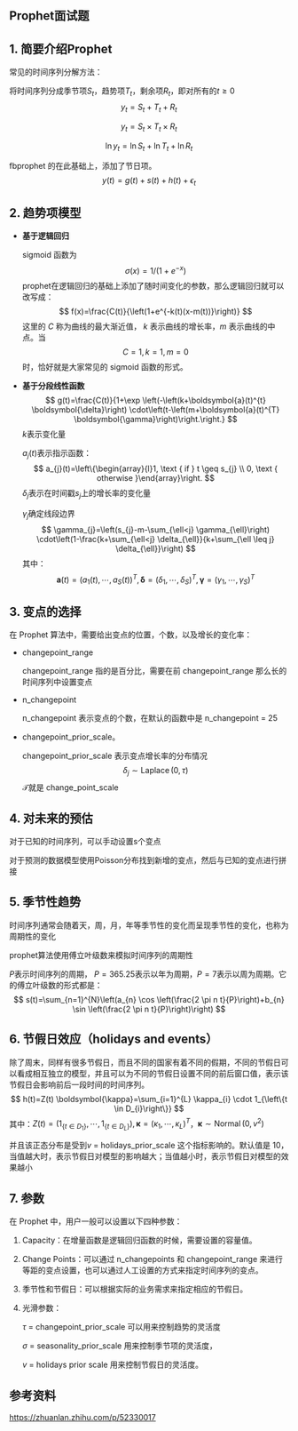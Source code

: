 

## Prophet面试题

## 1. 简要介绍Prophet

常见的时间序列分解方法：

将时间序列分成季节项$S_t$，趋势项$T_t$，剩余项$R_t$，即对所有的$t≥0$
$$
y_{t}=S_{t}+T_{t}+R_{t}	
$$

$$
y_{t}=S_{t} \times T_{t} \times R_{t}
$$

$$
\ln y_{t}=\ln S_{t}+\ln T_{t}+\ln R_{t}
$$

fbprophet 的在此基础上，添加了节日项。
$$
y(t)=g(t)+s(t)+h(t)+\epsilon_{t}
$$

## 2. 趋势项模型

* **基于逻辑回归**

   sigmoid 函数为
  $$
  \sigma(x)=1 /\left(1+e^{-x}\right)
  $$
  prophet在逻辑回归的基础上添加了随时间变化的参数，那么逻辑回归就可以改写成：
  $$
  f(x)=\frac{C(t)}{\left(1+e^{-k(t)(x-m(t))}\right)}
  $$
  这里的 $C$ 称为曲线的最大渐近值， $k$ 表示曲线的增长率，$m$  表示曲线的中点。当 $$
  C=1, k=1, m=0
  $$时，恰好就是大家常见的 sigmoid 函数的形式。

* **基于分段线性函数**
  $$
  g(t)=\frac{C(t)}{1+\exp \left(-\left(k+\boldsymbol{a}(t)^{t} \boldsymbol{\delta}\right) \cdot\left(t-\left(m+\boldsymbol{a}(t)^{T} \boldsymbol{\gamma}\right)\right.\right.}
  $$
  $k$表示变化量

  $a_{j}(t)$表示指示函数：
  $$
  a_{j}(t)=\left\{\begin{array}{l}1, \text { if } t \geq s_{j} \\ 0, \text { otherwise }\end{array}\right.
  $$
  $\delta_{j}$表示在时间戳$s_{j}$上的增长率的变化量

  $\gamma_{j}$确定线段边界
  $$
  \gamma_{j}=\left(s_{j}-m-\sum_{\ell<j} \gamma_{\ell}\right) \cdot\left(1-\frac{k+\sum_{\ell<j} \delta_{\ell}}{k+\sum_{\ell \leq j} \delta_{\ell}}\right)
  $$
  其中：
  $$
  \boldsymbol{a}(t)=\left(a_{1}(t), \cdots, a_{S}(t)\right)^{T}, \boldsymbol{\delta}=\left(\delta_{1}, \cdots, \delta_{S}\right)^{T}, \boldsymbol{\gamma}=\left({\gamma}_{1}, \cdots, \gamma_{S}\right)^{T}
  $$

## 3. 变点的选择

在 Prophet 算法中，需要给出变点的位置，个数，以及增长的变化率：

- changepoint_range

  changepoint_range 指的是百分比，需要在前 changepoint_range 那么长的时间序列中设置变点

- n_changepoint

  n_changepoint 表示变点的个数，在默认的函数中是 n_changepoint = 25

- changepoint_prior_scale。

  changepoint_prior_scale 表示变点增长率的分布情况
  $$
  \delta_{j} \sim \operatorname{Laplace}(0, \tau)
  $$
  $\mathcal{T}$就是 change_point_scale

## 4. 对未来的预估

对于已知的时间序列，可以手动设置s个变点

对于预测的数据模型使用Poisson分布找到新增的变点，然后与已知的变点进行拼接

## 5. 季节性趋势

时间序列通常会随着天，周，月，年等季节性的变化而呈现季节性的变化，也称为周期性的变化

prophet算法使用傅立叶级数来模拟时间序列的周期性

$P$表示时间序列的周期， $P = 365.25$表示以年为周期，$P = 7$表示以周为周期。它的傅立叶级数的形式都是：
$$
s(t)=\sum_{n=1}^{N}\left(a_{n} \cos \left(\frac{2 \pi n t}{P}\right)+b_{n} \sin \left(\frac{2 \pi n t}{P}\right)\right)
$$

## 6. 节假日效应（holidays and events）

除了周末，同样有很多节假日，而且不同的国家有着不同的假期，不同的节假日可以看成相互独立的模型，并且可以为不同的节假日设置不同的前后窗口值，表示该节假日会影响前后一段时间的时间序列。
$$
h(t)=Z(t) \boldsymbol{\kappa}=\sum_{i=1}^{L} \kappa_{i} \cdot 1_{\left\{t \in D_{i}\right\}}
$$
其中：$Z(t)=\left(1_{\left\{t \in D_{1}\right\}}, \cdots, 1_{\left\{t \in D_{L}\right\}}\right), \boldsymbol{\kappa}=\left(\kappa_{1}, \cdots, \kappa_{L}\right)^{T}$，$\boldsymbol{\kappa} \sim \operatorname{Normal}\left(0, v^{2}\right)$

并且该正态分布是受到$v$ = holidays_prior_scale 这个指标影响的。默认值是 10，当值越大时，表示节假日对模型的影响越大；当值越小时，表示节假日对模型的效果越小



## 7. 参数

在 Prophet 中，用户一般可以设置以下四种参数：

1. Capacity：在增量函数是逻辑回归函数的时候，需要设置的容量值。

2. Change Points：可以通过 n_changepoints 和 changepoint_range 来进行等距的变点设置，也可以通过人工设置的方式来指定时间序列的变点。

3. 季节性和节假日：可以根据实际的业务需求来指定相应的节假日。

4. 光滑参数：

    $\tau$ = changepoint_prior_scale 可以用来控制趋势的灵活度

    $\sigma$ = seasonality_prior_scale 用来控制季节项的灵活度，

   $v$ =  holidays prior scale 用来控制节假日的灵活度。





## 参考资料

https://zhuanlan.zhihu.com/p/52330017


